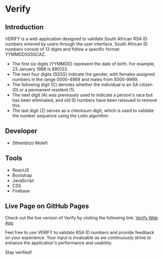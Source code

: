 # Verify

## Introduction

VERIFY is a web application designed to validate South African RSA ID numbers entered by users through the user interface. South African ID numbers consist of 13 digits and follow a specific format: YYMMDDSSSSCAZ.

- The first six digits (YYMMDD) represent the date of birth. For example, 23 January 1988 is 880123.
- The next four digits (SSSS) indicate the gender, with females assigned numbers in the range 0000-4999 and males from 5000-9999.
- The following digit (C) denotes whether the individual is an SA citizen (0) or a permanent resident (1).
- The next digit (A) was previously used to indicate a person's race but has been eliminated, and old ID numbers have been reissued to remove this.
- The last digit (Z) serves as a checksum digit, which is used to validate the number sequence using the Luhn algorithm.

## Developer
- Sthembizo Molefi

## Tools
- ReactJS
- Bootstrap
- JavaScript
- CSS
- Firebase

## Live Page on GitHub Pages
Check out the live version of Verify by visiting the following link: [Verify Web App](https://sizxle.github.io/verify)

Feel free to use VERIFY to validate RSA ID numbers and provide feedback on your experience. Your input is invaluable as we continuously strive to enhance the application's performance and usability.

Stay verified!
